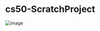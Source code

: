 # cs50-ScratchProject

![image](https://github.com/palomareynolds/cs50-ScratchProject/assets/121969067/f330f576-a7ac-41c5-af4e-32af2f805dda)
